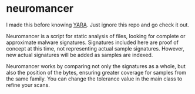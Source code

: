 # neuromancer

I made this before knowing [YARA](https://github.com/VirusTotal/yara). Just ignore this repo and go check it out.

Neuromancer is a script for static analysis of files, looking for complete or approximate malware signatures. Signatures included here are proof of concept at this time, not representing actual sample signatures. However, new actual signatures will be added as samples are indexed.

Neuromancer works by comparing not only the signatures as a whole, but also the position of the bytes, ensuring greater coverage for samples from the same family. You can change the tolerance value in the main class to refine your scans.
